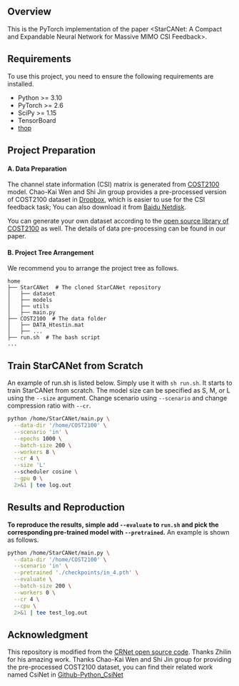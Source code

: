 ## Overview

This is the PyTorch implementation of the paper <StarCANet: A Compact and Expandable Neural Network for Massive MIMO CSI Feedback>.

## Requirements

To use this project, you need to ensure the following requirements are installed.

- Python >= 3.10
- PyTorch >= 2.6
- SciPy >= 1.15
- TensorBoard
- [thop](https://github.com/Lyken17/pytorch-OpCounter)

## Project Preparation

#### A. Data Preparation

The channel state information (CSI) matrix is generated from [COST2100](https://ieeexplore.ieee.org/document/6393523) model. Chao-Kai Wen and Shi Jin group provides a pre-processed version of COST2100 dataset in [Dropbox](https://www.dropbox.com/scl/fo/tqhriijik2p76j7kfp9jl/h?rlkey=4r1zvjpv4lh5h4fpt7lbpus8c&e=1&st=wqinniyn&dl=0), which is easier to use for the CSI feedback task; You can also download it from [Baidu Netdisk](https://pan.baidu.com/s/1Ggr6gnsXNwzD4ULbwqCmjA).

You can generate your own dataset according to the [open source library of COST2100](https://github.com/cost2100/cost2100) as well. The details of data pre-processing can be found in our paper.

#### B. Project Tree Arrangement

We recommend you to arrange the project tree as follows.

```
home
├── StarCANet  # The cloned StarCANet repository
│   ├── dataset
│   ├── models
│   ├── utils
│   ├── main.py
├── COST2100  # The data folder
│   ├── DATA_Htestin.mat
│   ├── ...
├── run.sh  # The bash script
...
```

## Train StarCANet from Scratch

An example of run.sh is listed below. Simply use it with `sh run.sh`. It starts to train StarCANet from scratch. The model size can be specified as S, M, or L using the `--size` argument. Change scenario using `--scenario` and change compression ratio with `--cr`.

``` bash
python /home/StarCANet/main.py \
  --data-dir '/home/COST2100' \
  --scenario 'in' \
  --epochs 1000 \
  --batch-size 200 \
  --workers 8 \
  --cr 4 \
  --size 'L'
  --scheduler cosine \
  --gpu 0 \
  2>&1 | tee log.out
```

## Results and Reproduction


**To reproduce the results, simple add `--evaluate` to `run.sh` and pick the corresponding pre-trained model with `--pretrained`.** An example is shown as follows.

``` bash
python /home/StarCANet/main.py \
  --data-dir '/home/COST2100' \
  --scenario 'in' \
  --pretrained './checkpoints/in_4.pth' \
  --evaluate \
  --batch-size 200 \
  --workers 0 \
  --cr 4 \
  --cpu \
  2>&1 | tee test_log.out

```

## Acknowledgment

This repository is modified from the [CRNet open source code](https://github.com/Kylin9511/CRNet). Thanks Zhilin for his amazing work.
Thanks Chao-Kai Wen and Shi Jin group for providing the pre-processed COST2100 dataset, you can find their related work named CsiNet in [Github-Python_CsiNet](https://github.com/sydney222/Python_CsiNet) 

